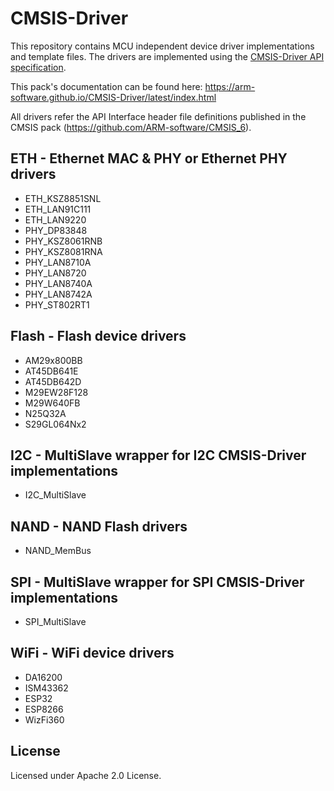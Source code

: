 # CMSIS-Driver

This repository contains MCU independent device driver implementations and template files. 
The drivers are implemented using the [CMSIS-Driver API specification](http://arm-software.github.io/CMSIS_5/Driver/html/index.html).

This pack's documentation can be found here: https://arm-software.github.io/CMSIS-Driver/latest/index.html

All drivers refer the API Interface header file definitions published in the CMSIS pack (https://github.com/ARM-software/CMSIS_6).

## ETH - Ethernet MAC & PHY or Ethernet PHY drivers
- ETH_KSZ8851SNL
- ETH_LAN91C111
- ETH_LAN9220
- PHY_DP83848
- PHY_KSZ8061RNB
- PHY_KSZ8081RNA
- PHY_LAN8710A
- PHY_LAN8720
- PHY_LAN8740A
- PHY_LAN8742A
- PHY_ST802RT1

## Flash - Flash device drivers
- AM29x800BB
- AT45DB641E
- AT45DB642D
- M29EW28F128
- M29W640FB
- N25Q32A
- S29GL064Nx2

## I2C - MultiSlave wrapper for I2C CMSIS-Driver implementations
- I2C_MultiSlave

## NAND - NAND Flash drivers
- NAND_MemBus

## SPI - MultiSlave wrapper for SPI CMSIS-Driver implementations
- SPI_MultiSlave

## WiFi - WiFi device drivers
- DA16200
- ISM43362
- ESP32
- ESP8266
- WizFi360

## License
Licensed under Apache 2.0 License.
